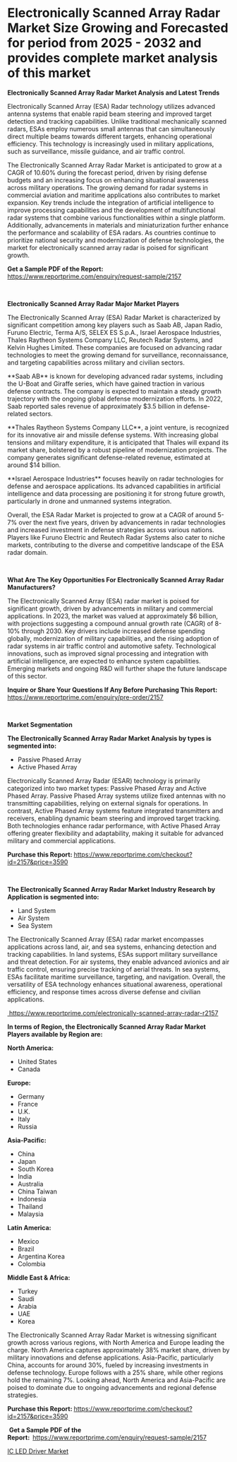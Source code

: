 <p><h1>Electronically Scanned Array Radar Market Size Growing and Forecasted for period from 2025 - 2032 and provides complete market analysis of this market</h1></p><p><strong>Electronically Scanned Array Radar Market Analysis and Latest Trends</strong></p>
<p><p>Electronically Scanned Array (ESA) Radar technology utilizes advanced antenna systems that enable rapid beam steering and improved target detection and tracking capabilities. Unlike traditional mechanically scanned radars, ESAs employ numerous small antennas that can simultaneously direct multiple beams towards different targets, enhancing operational efficiency. This technology is increasingly used in military applications, such as surveillance, missile guidance, and air traffic control.</p><p>The Electronically Scanned Array Radar Market is anticipated to grow at a CAGR of 10.60% during the forecast period, driven by rising defense budgets and an increasing focus on enhancing situational awareness across military operations. The growing demand for radar systems in commercial aviation and maritime applications also contributes to market expansion. Key trends include the integration of artificial intelligence to improve processing capabilities and the development of multifunctional radar systems that combine various functionalities within a single platform. Additionally, advancements in materials and miniaturization further enhance the performance and scalability of ESA radars. As countries continue to prioritize national security and modernization of defense technologies, the market for electronically scanned array radar is poised for significant growth.</p></p>
<p><strong>Get a Sample PDF of the Report:&nbsp;</strong> <a href="https://www.reportprime.com/enquiry/request-sample/2157?utm_campaign=2337&utm_medium=2&utm_source=Github&utm_content=ia&utm_term=18032025&utm_id=electronically-scanned-array-radar">https://www.reportprime.com/enquiry/request-sample/2157</a></p>
<p>&nbsp;</p>
<p><strong>Electronically Scanned Array Radar Major Market Players</strong></p>
<p><p>The Electronically Scanned Array (ESA) Radar Market is characterized by significant competition among key players such as Saab AB, Japan Radio, Furuno Electric, Terma A/S, SELEX ES S.p.A., Israel Aerospace Industries, Thales Raytheon Systems Company LLC, Reutech Radar Systems, and Kelvin Hughes Limited. These companies are focused on advancing radar technologies to meet the growing demand for surveillance, reconnaissance, and targeting capabilities across military and civilian sectors.</p><p>**Saab AB** is known for developing advanced radar systems, including the U-Boat and Giraffe series, which have gained traction in various defense contracts. The company is expected to maintain a steady growth trajectory with the ongoing global defense modernization efforts. In 2022, Saab reported sales revenue of approximately $3.5 billion in defense-related sectors.</p><p>**Thales Raytheon Systems Company LLC**, a joint venture, is recognized for its innovative air and missile defense systems. With increasing global tensions and military expenditure, it is anticipated that Thales will expand its market share, bolstered by a robust pipeline of modernization projects. The company generates significant defense-related revenue, estimated at around $14 billion.</p><p>**Israel Aerospace Industries** focuses heavily on radar technologies for defense and aerospace applications. Its advanced capabilities in artificial intelligence and data processing are positioning it for strong future growth, particularly in drone and unmanned systems integration.</p><p>Overall, the ESA Radar Market is projected to grow at a CAGR of around 5-7% over the next five years, driven by advancements in radar technologies and increased investment in defense strategies across various nations. Players like Furuno Electric and Reutech Radar Systems also cater to niche markets, contributing to the diverse and competitive landscape of the ESA radar domain.</p></p>
<p>&nbsp;</p>
<p><strong>What Are The Key Opportunities For Electronically Scanned Array Radar Manufacturers?</strong></p>
<p><p>The Electronically Scanned Array (ESA) radar market is poised for significant growth, driven by advancements in military and commercial applications. In 2023, the market was valued at approximately $6 billion, with projections suggesting a compound annual growth rate (CAGR) of 8-10% through 2030. Key drivers include increased defense spending globally, modernization of military capabilities, and the rising adoption of radar systems in air traffic control and automotive safety. Technological innovations, such as improved signal processing and integration with artificial intelligence, are expected to enhance system capabilities. Emerging markets and ongoing R&D will further shape the future landscape of this sector.</p></p>
<p><strong>Inquire or Share Your Questions If Any Before Purchasing This Report:</strong> <a href="https://www.reportprime.com/enquiry/pre-order/2157?utm_campaign=2337&utm_medium=2&utm_source=Github&utm_content=ia&utm_term=18032025&utm_id=electronically-scanned-array-radar">https://www.reportprime.com/enquiry/pre-order/2157</a></p>
<p>&nbsp;</p>
<p><strong>Market Segmentation</strong></p>
<p><strong>The Electronically Scanned Array Radar Market Analysis by types is segmented into:</strong></p>
<p><ul><li>Passive Phased Array</li><li>Active Phased Array</li></ul></p>
<p><p>Electronically Scanned Array Radar (ESAR) technology is primarily categorized into two market types: Passive Phased Array and Active Phased Array. Passive Phased Array systems utilize fixed antennas with no transmitting capabilities, relying on external signals for operations. In contrast, Active Phased Array systems feature integrated transmitters and receivers, enabling dynamic beam steering and improved target tracking. Both technologies enhance radar performance, with Active Phased Array offering greater flexibility and adaptability, making it suitable for advanced military and commercial applications.</p></p>
<p><strong>Purchase this Report:&nbsp;</strong><a href="https://www.reportprime.com/checkout?id=2157&price=3590&utm_campaign=2337&utm_medium=2&utm_source=Github&utm_content=ia&utm_term=18032025&utm_id=electronically-scanned-array-radar">https://www.reportprime.com/checkout?id=2157&price=3590</a></p>
<p>&nbsp;</p>
<p><strong>The Electronically Scanned Array Radar Market Industry Research by Application is segmented into:</strong></p>
<p><ul><li>Land System</li><li>Air System</li><li>Sea System</li></ul></p>
<p><p>The Electronically Scanned Array (ESA) radar market encompasses applications across land, air, and sea systems, enhancing detection and tracking capabilities. In land systems, ESAs support military surveillance and threat detection. For air systems, they enable advanced avionics and air traffic control, ensuring precise tracking of aerial threats. In sea systems, ESAs facilitate maritime surveillance, targeting, and navigation. Overall, the versatility of ESA technology enhances situational awareness, operational efficiency, and response times across diverse defense and civilian applications.</p></p>
<p><a href="https://www.reportprime.com/electronically-scanned-array-radar-r2157?utm_campaign=2337&utm_medium=2&utm_source=Github&utm_content=ia&utm_term=18032025&utm_id=electronically-scanned-array-radar">&nbsp;https://www.reportprime.com/electronically-scanned-array-radar-r2157</a></p>
<p><strong>In terms of Region, the Electronically Scanned Array Radar Market Players available by Region are:</strong></p>
<p>
    <p> <strong> North America: </strong>
        <ul>
            <li>United States</li>
            <li>Canada</li>
        </ul>
        </p> 
    <p> <strong> Europe: </strong>
        <ul>
            <li>Germany</li>
            <li>France</li>
            <li>U.K.</li>
            <li>Italy</li>
            <li>Russia</li>
        </ul>
        </p> 
    <p> <strong> Asia-Pacific: </strong>
        <ul>
            <li>China</li>
            <li>Japan</li>
            <li>South Korea</li>
            <li>India</li>
            <li>Australia</li>
            <li>China Taiwan</li>
            <li>Indonesia</li>
            <li>Thailand</li>
            <li>Malaysia</li>
        </ul>
        </p> 
    <p> <strong> Latin America: </strong>
        <ul>
            <li>Mexico</li>
            <li>Brazil</li>
            <li>Argentina Korea</li>
            <li>Colombia</li>
        </ul>
        </p> 
    <p> <strong> Middle East & Africa: </strong>
        <ul>
            <li>Turkey</li>
            <li>Saudi</li>
            <li>Arabia</li>
            <li>UAE</li>
            <li>Korea</li>
        </ul>
    </p>
    </p>
<p><p>The Electronically Scanned Array Radar Market is witnessing significant growth across various regions, with North America and Europe leading the charge. North America captures approximately 38% market share, driven by military innovations and defense applications. Asia-Pacific, particularly China, accounts for around 30%, fueled by increasing investments in defense technology. Europe follows with a 25% share, while other regions hold the remaining 7%. Looking ahead, North America and Asia-Pacific are poised to dominate due to ongoing advancements and regional defense strategies.</p></p>
<p><strong>Purchase this Report: </strong><a href="https://www.reportprime.com/checkout?id=2157&price=3590&utm_campaign=2337&utm_medium=2&utm_source=Github&utm_content=ia&utm_term=18032025&utm_id=electronically-scanned-array-radar">https://www.reportprime.com/checkout?id=2157&price=3590</a></p>
<p>&nbsp;<strong>Get a Sample PDF of the Report:&nbsp;&nbsp;</strong><a href="https://www.reportprime.com/enquiry/request-sample/2157?utm_campaign=2337&utm_medium=2&utm_source=Github&utm_content=ia&utm_term=18032025&utm_id=electronically-scanned-array-radar">https://www.reportprime.com/enquiry/request-sample/2157</a></p>
<p><strong></strong></p>
<p><p><a href="https://github.com/kluviabolofo/Market-Research-Report-List-1/blob/main/ic-led-driver-market.md?utm_campaign=2337&utm_medium=2&utm_source=Github&utm_content=ia&utm_term=18032025&utm_id=electronically-scanned-array-radar">IC LED Driver Market</a></p></p>